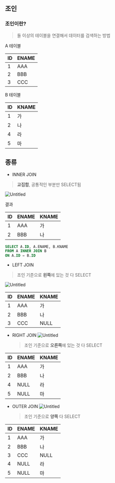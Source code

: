 ## 조인

### 조인이란?

> 둘 이상의 테이블을 연결해서 데이터를 검색하는 방법

A 테이블

| ID  | ENAME |
| --- | ----- |
| 1   | AAA   |
| 2   | BBB   |
| 3   | CCC   |

B 테이블

| ID  | KNAME |
| --- | ----- |
| 1   | 가    |
| 2   | 나    |
| 4   | 라    |
| 5   | 마    |

## 종류

- INNER JOIN

> **교집합**, 공통적인 부분만 SELECT됨

![Untitled](https://www.notion.so/image/https%3A%2F%2Fs3-us-west-2.amazonaws.com%2Fsecure.notion-static.com%2Fedd42e6c-65ed-4583-8874-67d3e7f31219%2FUntitled.png?table=block&id=8b77136d-36d2-4b5b-a2da-2a479ba43094&spaceId=7ea9111c-81e4-4df3-ae22-1260e4d0da86&width=1530&userId=95771340-6e22-4a0f-ac96-8c479e99bd1f&cache=v2)

결과

| ID  | ENAME | KNAME |
| --- | ----- | ----- |
| 1   | AAA   | 가    |
| 2   | BBB   | 나    |

```sql
SELECT A.ID, A.ENAME, B.KNAME
FROM A INNER JOIN B
ON A.ID = B.ID
```

- LEFT JOIN

> 조인 기준으로 **왼쪽**에 있는 것 다 SELECT

![Untitled](https://www.notion.so/image/https%3A%2F%2Fs3-us-west-2.amazonaws.com%2Fsecure.notion-static.com%2Fdea718f1-60ba-42d6-a81b-00060f240564%2FUntitled.png?table=block&id=6c2757bf-107e-43f5-befa-f8060f22f56a&spaceId=7ea9111c-81e4-4df3-ae22-1260e4d0da86&width=1530&userId=95771340-6e22-4a0f-ac96-8c479e99bd1f&cache=v2)

| ID  | ENAME | KNAME |
| --- | ----- | ----- |
| 1   | AAA   | 가    |
| 2   | BBB   | 나    |
| 3   | CCC   | NULL  |

- RIGHT JOIN
  ![Untitled](https://www.notion.so/image/https%3A%2F%2Fs3-us-west-2.amazonaws.com%2Fsecure.notion-static.com%2F25d7277c-48ea-49db-9533-58bd076a7c80%2FUntitled.png?table=block&id=219480d5-d57f-4043-b9da-fe91929bc1f8&spaceId=7ea9111c-81e4-4df3-ae22-1260e4d0da86&width=1530&userId=95771340-6e22-4a0f-ac96-8c479e99bd1f&cache=v2)
  > 조인 기준으로 **오른쪽**에 있는 것 다 SELECT

| ID  | ENAME | KNAME |
| --- | ----- | ----- |
| 1   | AAA   | 가    |
| 2   | BBB   | 나    |
| 4   | NULL  | 라    |
| 5   | NULL  | 마    |

- OUTER JOIN
  ![Untitled](https://www.notion.so/image/https%3A%2F%2Fs3-us-west-2.amazonaws.com%2Fsecure.notion-static.com%2Fed55a4e7-b5bd-4bbe-9bbf-3f027c196256%2FUntitled.png?table=block&id=f64b3bfc-6a7c-44c8-a08a-972947d834aa&spaceId=7ea9111c-81e4-4df3-ae22-1260e4d0da86&width=1530&userId=95771340-6e22-4a0f-ac96-8c479e99bd1f&cache=v2)
  > 조인 기준으로 **양쪽** 다 SELECT

| ID  | ENAME | KNAME |
| --- | ----- | ----- |
| 1   | AAA   | 가    |
| 2   | BBB   | 나    |
| 3   | CCC   | NULL  |
| 4   | NULL  | 라    |
| 5   | NULL  | 마    |
